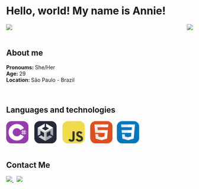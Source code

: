 ### <h1> Hello, world! My name is Annie! </h1>

<div style="display: inline">
  <img  height="180em" src="https://github-readme-stats.vercel.app/api?username=AnnieAlves&layout=compact&langs_count=16&theme=midnight-purple"/>
  <img align="right" height="180em" src="https://github-readme-stats.vercel.app/api/top-langs/?username=AnnieAlves&layout=compact&langs_count=16&theme=midnight-purple"/>
</div>
<br>
<br>

<section align:"center">

  <h2> About me </h2>
  <p><strong>Pronoums: </strong> She/Her <br>
  <strong>Age: </strong> 29 <br>
  <strong>Location: </strong> São Paulo - Brazil
  </p>
  <br>
  
  <h2> Languages and technologies </h2>
    <div style="display: inline_block">
      <img align="center" height="60" alt="csharp-icon"  src="https://raw.githubusercontent.com/tandpfun/skill-icons/main/icons/CS.svg"> &nbsp;&nbsp;
      <img align="center" height="60" alt="Unity-icon"  src="https://raw.githubusercontent.com/tandpfun/skill-icons/main/icons/Unity-Dark.svg"> &nbsp;&nbsp;
      <img align="center" height="60" alt="js-icon"  src="https://raw.githubusercontent.com/tandpfun/skill-icons/main/icons/JavaScript.svg"> &nbsp;&nbsp;
      <img align="center" height="60" alt="html-icon" src="https://raw.githubusercontent.com/tandpfun/skill-icons/main/icons/HTML.svg">&nbsp;&nbsp;
      <img align="center" height="60"  alt="css-icon" src="https://raw.githubusercontent.com/tandpfun/skill-icons/main/icons/CSS.svg">  
    </div>
    <br>
    
  <h2> Contact Me </h2>
    <a href = "mailto: annie.a.alves@gmal.com">
      <img height="60" src="https://raw.githubusercontent.com/gauravghongde/social-icons/master/SVG/Color/Gmail.svg">
    </a>&nbsp;
    <a href = "https://www.linkedin.com/in/annie-alves/">
      <img height="60" src="https://raw.githubusercontent.com/gauravghongde/social-icons/master/SVG/Color/LinkedIN.svg">
    </a>

</section>

